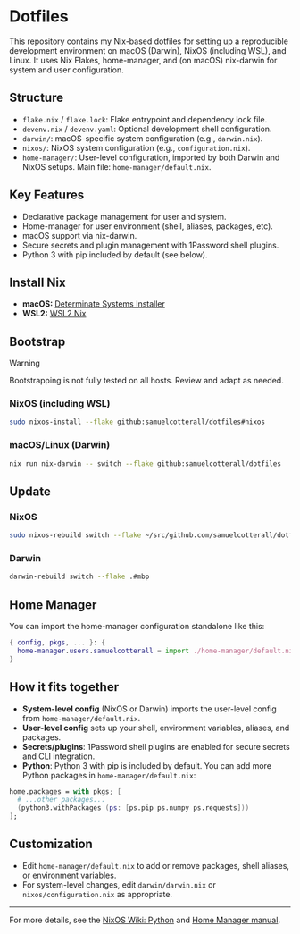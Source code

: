 # Dotfiles

This repository contains my Nix-based dotfiles for setting up a reproducible development environment on macOS (Darwin), NixOS (including WSL), and Linux. It uses Nix Flakes, home-manager, and (on macOS) nix-darwin for system and user configuration.

## Structure

- `flake.nix` / `flake.lock`: Flake entrypoint and dependency lock file.
- `devenv.nix` / `devenv.yaml`: Optional development shell configuration.
- `darwin/`: macOS-specific system configuration (e.g., `darwin.nix`).
- `nixos/`: NixOS system configuration (e.g., `configuration.nix`).
- `home-manager/`: User-level configuration, imported by both Darwin and NixOS setups. Main file: `home-manager/default.nix`.

## Key Features

- Declarative package management for user and system.
- Home-manager for user environment (shell, aliases, packages, etc).
- macOS support via nix-darwin.
- Secure secrets and plugin management with 1Password shell plugins.
- Python 3 with pip included by default (see below).

## Install Nix

- **macOS:** [Determinate Systems Installer](https://github.com/DeterminateSystems/nix-installer)
- **WSL2:** [WSL2 Nix](https://github.com/nix-community/NixOS-WSL?tab=readme-ov-file)

## Bootstrap

> [!WARNING]
> Bootstrapping is not fully tested on all hosts. Review and adapt as needed.

### NixOS (including WSL)

```sh
sudo nixos-install --flake github:samuelcotterall/dotfiles#nixos
```

### macOS/Linux (Darwin)

```sh
nix run nix-darwin -- switch --flake github:samuelcotterall/dotfiles
```

## Update

### NixOS

```sh
sudo nixos-rebuild switch --flake ~/src/github.com/samuelcotterall/dotfiles
```

### Darwin

```sh
darwin-rebuild switch --flake .#mbp
```

## Home Manager

You can import the home-manager configuration standalone like this:

```nix
{ config, pkgs, ... }: {
  home-manager.users.samuelcotterall = import ./home-manager/default.nix;
}
```

## How it fits together

- **System-level config** (NixOS or Darwin) imports the user-level config from `home-manager/default.nix`.
- **User-level config** sets up your shell, environment variables, aliases, and packages.
- **Secrets/plugins**: 1Password shell plugins are enabled for secure secrets and CLI integration.
- **Python**: Python 3 with pip is included by default. You can add more Python packages in `home-manager/default.nix`:

```nix
home.packages = with pkgs; [
  # ...other packages...
  (python3.withPackages (ps: [ps.pip ps.numpy ps.requests]))
];
```

## Customization

- Edit `home-manager/default.nix` to add or remove packages, shell aliases, or environment variables.
- For system-level changes, edit `darwin/darwin.nix` or `nixos/configuration.nix` as appropriate.

---

For more details, see the [NixOS Wiki: Python](https://wiki.nixos.org/wiki/Python) and [Home Manager manual](https://nix-community.github.io/home-manager/).
